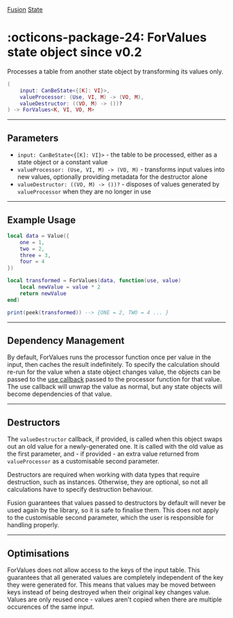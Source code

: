 <nav class="fusiondoc-api-breadcrumbs">
	<a href="../..">Fusion</a>
	<a href="..">State</a>
</nav>

<h1 class="fusiondoc-api-header" markdown>
	<span class="fusiondoc-api-icon" markdown>:octicons-package-24:</span>
	<span class="fusiondoc-api-name">ForValues</span>
	<span class="fusiondoc-api-pills">
		<span class="fusiondoc-api-pill-type">state object</span>
		<span class="fusiondoc-api-pill-since">since v0.2</span>
	</span>
</h1>

Processes a table from another state object by transforming its values only.

```Lua
(
	input: CanBeState<{[K]: VI}>,
	valueProcessor: (Use, VI, M) -> (VO, M),
	valueDestructor: ((VO, M) -> ())?
) -> ForValues<K, VI, VO, M>
```

-----

## Parameters

- `input: CanBeState<{[K]: VI}>` - the table to be processed, either as a state
object or a constant value
- `valueProcessor: (Use, VI, M) -> (VO, M)` - transforms input values into new values,
optionally providing metadata for the destructor alone
- `valueDestructor: ((VO, M) -> ())?` - disposes of values generated by
`valueProcessor` when they are no longer in use

-----

## Example Usage

```Lua
local data = Value({
	one = 1,
	two = 2,
	three = 3,
	four = 4
})

local transformed = ForValues(data, function(use, value)
	local newValue = value * 2
	return newValue
end)

print(peek(transformed)) --> {ONE = 2, TWO = 4 ... }
```

-----

## Dependency Management

By default, ForValues runs the processor function once per value in the input,
then caches the result indefinitely. To specify the calculation should re-run
for the value when a state object changes value, the objects can be passed to
the [use callback](./use.md) passed to the processor function for that value.
The use callback will unwrap the value as normal, but any state objects will
become dependencies of that value.

-----

## Destructors

The `valueDestructor` callback, if provided, is called when this object swaps
out an old value for a newly-generated one. It is called with the old value as
the first parameter, and - if provided - an extra value returned from
`valueProcessor` as a customisable second parameter.

Destructors are required when working with data types that require destruction,
such as instances. Otherwise, they are optional, so not all calculations have to
specify destruction behaviour.

Fusion guarantees that values passed to destructors by default will never be
used again by the library, so it is safe to finalise them. This does not apply
to the customisable second parameter, which the user is responsible for handling
properly.

-----

## Optimisations

ForValues does not allow access to the keys of the input table. This guarantees
that all generated values are completely independent of the key they were
generated for. This means that values may be moved between keys instead of being
destroyed when their original key changes value. Values are only reused once -
values aren't copied when there are multiple occurences of the same input.